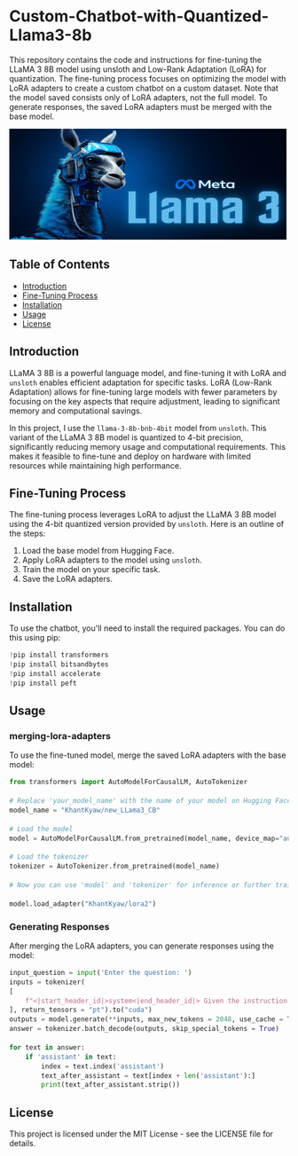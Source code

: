 # Custom-Chatbot-with-Quantized-Llama3-8b

This repository contains the code and instructions for fine-tuning the LLaMA 3 8B model using unsloth and Low-Rank Adaptation (LoRA) for quantization. The fine-tuning process focuses on optimizing the model with LoRA adapters to create a custom chatbot on a custom dataset. Note that the model saved consists only of LoRA adapters, not the full model. To generate responses, the saved LoRA adapters must be merged with the base model.

<img src="llama_3.jpg" alt="llama3" width="500" height="200">

## Table of Contents
- [Introduction](#introduction)
- [Fine-Tuning Process](#fine-tuning-process)
- [Installation](#installation)
- [Usage](#usage)
- [License](#license)

## Introduction

LLaMA 3 8B is a powerful language model, and fine-tuning it with LoRA and `unsloth` enables efficient adaptation for specific tasks. LoRA (Low-Rank Adaptation) allows for fine-tuning large models with fewer parameters by focusing on the key aspects that require adjustment, leading to significant memory and computational savings.

In this project, I use the `llama-3-8b-bnb-4bit` model from `unsloth`. This variant of the LLaMA 3 8B model is quantized to 4-bit precision, significantly reducing memory usage and computational requirements. This makes it feasible to fine-tune and deploy on hardware with limited resources while maintaining high performance.

## Fine-Tuning Process

The fine-tuning process leverages LoRA to adjust the LLaMA 3 8B model using the 4-bit quantized version provided by `unsloth`. Here is an outline of the steps:

1. Load the base model from Hugging Face.
2. Apply LoRA adapters to the model using `unsloth`.
3. Train the model on your specific task.
4. Save the LoRA adapters.

## Installation
To use the chatbot, you'll need to install the required packages. You can do this using pip:

``` python
!pip install transformers
!pip install bitsandbytes
!pip install accelerate
!pip install peft
```
## Usage
### merging-lora-adapters

To use the fine-tuned model, merge the saved LoRA adapters with the base model:
```python
from transformers import AutoModelForCausalLM, AutoTokenizer

# Replace 'your_model_name' with the name of your model on Hugging Face
model_name = "KhantKyaw/new_LLama3_CB"

# Load the model
model = AutoModelForCausalLM.from_pretrained(model_name, device_map="auto",low_cpu_mem_usage=True)

# Load the tokenizer
tokenizer = AutoTokenizer.from_pretrained(model_name)

# Now you can use 'model' and 'tokenizer' for inference or further training

model.load_adapter("KhantKyaw/lora2")
```

### Generating Responses

After merging the LoRA adapters, you can generate responses using the model:
```python
input_question = input('Enter the question: ')
inputs = tokenizer(
[
    f"<|start_header_id|>system<|end_header_id|> Given the instruction below, provide a clear and concise answer that directly addresses the request, taking into account any additional context provided<|eot_id|><|start_header_id|>user<|end_header_id|> This is the question: {input_question}<|eot_id|>"
], return_tensors = "pt").to("cuda")
outputs = model.generate(**inputs, max_new_tokens = 2048, use_cache = True)
answer = tokenizer.batch_decode(outputs, skip_special_tokens = True)

for text in answer:
    if 'assistant' in text:
        index = text.index('assistant')
        text_after_assistant = text[index + len('assistant'):]
        print(text_after_assistant.strip())
```
## License

This project is licensed under the MIT License - see the LICENSE file for details.
